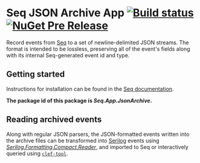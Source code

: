 # Seq JSON Archive App [![Build status](https://ci.appveyor.com/api/projects/status/3aq07d7prowagwgu?svg=true)](https://ci.appveyor.com/project/datalust/seq-app-jsonarchive) [![NuGet Pre Release](https://img.shields.io/nuget/vpre/Seq.App.JsonArchive.svg)](https://nuget.org/packages/Seq.App.JsonArchive)

Record events from [Seq](https://getseq.net) to a set of newline-delimited JSON streams. The format is intended to be lossless, preserving all of the event's fields along with its internal Seq-generated event id and type.

## Getting started

Instructions for installation can be found in the [Seq documentation](https://docs.getseq.net/docs/installing-seq-apps).

**The package id of this package is _Seq.App.JsonArchive_.**

## Reading archived events

Along with regular JSON parsers, the JSON-formatted events written into the archive files can be transformed into [Serilog](https://serilog.net) events using [_Serilog.Formatting.Compact.Reader_](https://github.com/serilog/serilog-formatting-compact-reader), and imported to Seq or interactively queried using [`clef-tool`](https://github.com/datalust/clef-tool).

